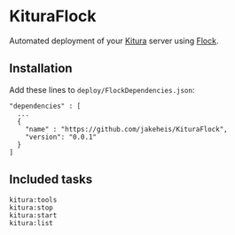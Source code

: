 # KituraFlock

Automated deployment of your [Kitura](https://github.com/IBM-Swift/Kitura) server using [Flock](https://github.com/jakeheis/Flock).

## Installation
Add these lines to `deploy/FlockDependencies.json`:
```
"dependencies" : [
  ...
  {
    "name" : "https://github.com/jakeheis/KituraFlock",
    "version": "0.0.1"
  }
]
```

## Included tasks
```
kitura:tools
kitura:stop
kitura:start
kitura:list
```
